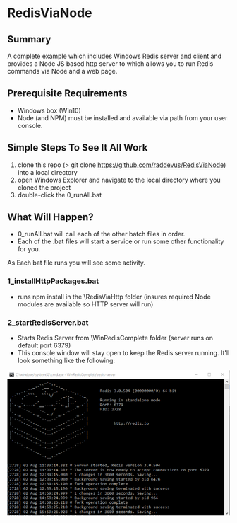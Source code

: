 # RedisViaNode
## Summary
A complete example which includes Windows Redis server and client and provides a Node JS based http server to which allows you to run Redis commands via Node and a web page.

## Prerequisite Requirements
* Windows box (Win10)
* Node (and NPM) must be installed and available via path from your user console.

## Simple Steps To See It All Work
1. clone this repo (> git clone https://github.com/raddevus/RedisViaNode) into a local directory
2. open Windows Explorer and navigate to the local directory where you cloned the project
3. double-click the 0_runAll.bat 

## What Will Happen?
* 0_runAll.bat will call each of the other batch files in order.
* Each of the .bat files will start a service or run some other functionality for you.

As Each bat file runs you will see some activity.
### 1_installHttpPackages.bat 
* runs npm install in the \RedisViaHttp folder (insures required Node modules are available so HTTP server will run)
### 2_startRedisServer.bat
* Starts Redis Server from \WinRedisComplete folder (server runs on default port 6379)
* This console window will stay open to keep the Redis server running.  It'll look something like the following:

![alt text](https://raw.githubusercontent.com/raddevus/RedisViaNode/master/RedisViaHttp/images/RedisServerConsole.png)
###
